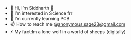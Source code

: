 - 👋 Hi, I’m Siddharth 🔮 
- 👀 I’m interested in Science frr
- 🌱 I’m currently learning PCB
- 📫 How to reach me @anonymous.sage23@gmail.com
- ⚡ My fact:Im a lone wolf in a world of sheeps (digitally) 

<!---
Anonymous-SAGE/Anonymous-SAGE is a ✨ special ✨ repository because its `README.md` (this file) appears on your GitHub profile.
You can click the Preview link to take a look at your changes.
--->
